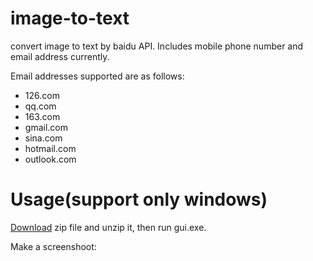# image-to-text
convert image to text by baidu API.  Includes mobile phone number and email address currently.

Email addresses supported are as follows:
- 126.com
- qq.com
- 163.com
- gmail.com
- sina.com
- hotmail.com
- outlook.com


# Usage(support only windows)

[Download](https://github.com/broholens/image-to-text/blob/master/extractor.zip) zip file and unzip it, then run gui.exe.

Make a screenshoot:


